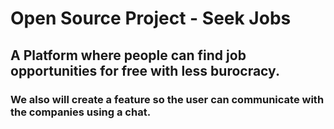 # Open Source Project - Seek Jobs
## A Platform where people can find job opportunities for free with less burocracy.
### We also will create a feature so the user can communicate with the companies using a chat.
